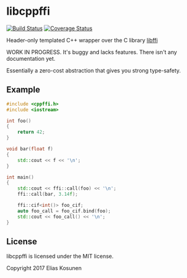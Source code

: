 # libcppffi

[![Build Status](https://travis-ci.org/eliaskosunen/libcppffi.svg?branch=master)](https://travis-ci.org/eliaskosunen/libcppffi)
[![Coverage Status](https://coveralls.io/repos/github/eliaskosunen/libcppffi/badge.svg?branch=master)](https://coveralls.io/github/eliaskosunen/libcppffi?branch=master)

Header-only templated C++ wrapper over the C library [libffi](https://github.com/libffi/libffi)

WORK IN PROGRESS. It's buggy and lacks features. There isn't any documentation yet.

Essentially a zero-cost abstraction that gives you strong type-safety.

## Example

```cpp
#include <cppffi.h>
#include <iostream>

int foo()
{
    return 42;
}

void bar(float f)
{
    std::cout << f << '\n';
}

int main()
{
    std::cout << ffi::call(foo) << '\n';
    ffi::call(bar, 3.14f);

    ffi::cif<int()> foo_cif;
    auto foo_call = foo_cif.bind(foo);
    std::cout << foo_call() << '\n';
}
```

## License

libcppffi is licensed under the MIT license.

Copyright 2017 Elias Kosunen

